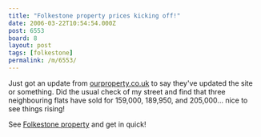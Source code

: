 ```yaml
---
title: "Folkestone property prices kicking off!"
date: 2006-03-22T10:54:54.000Z
post: 6553
board: 8
layout: post
tags: [folkestone]
permalink: /m/6553/
---
```

Just got an update from <a href="http://www.ourproperty.co.uk">ourproperty.co.uk</a> to say they've updated the site or something. Did the usual check of my street and find that three neighbouring flats have sold for 159,000, 189,950, and 205,000... nice to see things rising!

See <a href="http://www.folkestonegerald.com/property/">Folkestone property</a> and get in quick!
